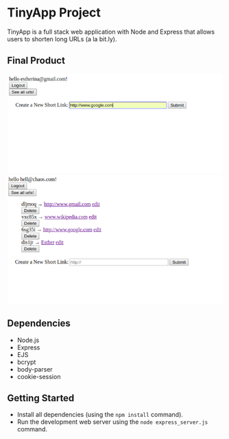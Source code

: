 # TinyApp Project

TinyApp is a full stack web application with Node and Express that allows users to shorten long URLs (a la bit.ly).

## Final Product

!["screenshot of the Update page"](https://github.com/esplett/tiny-app/blob/master/docs/update-page.png?raw=true)
!["screenshot of the Urls page"](https://github.com/esplett/tiny-app/blob/master/docs/urls-page.png?raw=true
      )

## Dependencies

- Node.js
- Express
- EJS
- bcrypt
- body-parser
- cookie-session

## Getting Started
- Install all dependencies (using the `npm install` command).
- Run the development web server using the `node express_server.js` command.
